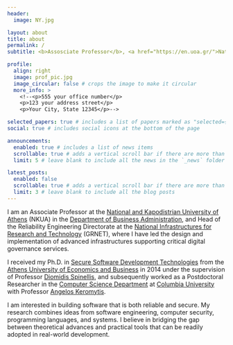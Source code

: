 ```yaml
---
header:
  image: NY.jpg

layout: about
title: about
permalink: /
subtitle: <b>Assosciate Professor</b>, <a href="https://en.uoa.gr/">National and Kapodistrian University of Athens</a>. <b>Head of the Reliability Engineering Directorate</b>, <a href="https://grnet.gr/en/">GRNET</a>

profile:
  align: right
  image: prof_pic.jpg
  image_circular: false # crops the image to make it circular
  more_info: >
    <!--<p>555 your office number</p>
    <p>123 your address street</p>
    <p>Your City, State 12345</p>-->

selected_papers: true # includes a list of papers marked as "selected={true}"
social: true # includes social icons at the bottom of the page

announcements:
  enabled: true # includes a list of news items
  scrollable: true # adds a vertical scroll bar if there are more than 3 news items
  limit: 5 # leave blank to include all the news in the `_news` folder

latest_posts:
  enabled: false
  scrollable: true # adds a vertical scroll bar if there are more than 3 new posts items
  limit: 3 # leave blank to include all the blog posts
---
```


I am an Associate Professor at the
[National and Kapodistrian University of Athens](https://www.uoa.gr)
(NKUA) in the [Department of Business Administration](https://www.ba.uoa.gr/en/),
and Head of the Reliability Engineering Directorate at the
[National Infrastructures for Research and Technology](https://grnet.gr/en/) (GRNET),
where I have led the design and implementation of advanced infrastructures
supporting critical digital governance services.

I received my Ph.D. in
[Secure Software Development Technologies](https://thesis.ekt.gr/thesisBookReader/id/43152#page/1/mode/2up)
from the [Athens University of Economics and Business](https://www.aueb.gr/en)
in 2014 under the supervision of Professor [Diomidis Spinellis](https://www2.dmst.aueb.gr/dds/),
and subsequently worked as a Postdoctoral Researcher in the
[Computer Science Department](https://www.cs.columbia.edu/) at
[Columbia University](https://www.columbia.edu/) with Professor
[Angelos Keromytis](https://angelosk.github.io/).

I am interested in building software that is both reliable and secure.
My research combines ideas from software engineering, computer security,
programming languages, and systems.
I believe in bridging the gap between theoretical advances and
practical tools that can be readily adopted in real-world development.
